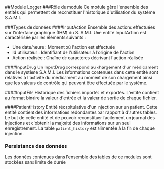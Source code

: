 ##Module Logger
###Rôle du module
Ce module gère l'ensemble des entités qui permettent de reconstituer l'historique d'utilisation du système S.A.M.I. 

###Types de données
####InputAction
Ensemble des actions effectuées sur l'interface graphique (IHM) du S. A.M.I.
Une entité InputAction est caractérisée par les éléments suivants :
 - Une date/heure : Moment où l'action est effectuée
 - Id utilisateur : Identifiant de l'utilisateur à l'origine de l'action
 - Action réalisée : Chaîne de caractères décrivant l'action réalisée

####InputDrug
Un InputDrug correspond au chargement d'un médicament dans le système S.A.M.I.
Les informations contenues dans cette entité sont relatives à l'activité du médicament au moment de son chargement ainsi que les valeurs de contrôle qui peuvent être effectuée par le système.

####InputFile
Historique des fichiers importés et exportés. L'entité contient au format binaire la valeur d'entrée et la valeur de sortie de chaque fichier.

####PatientHistory
Entité récapitulative d'un injection sur un patient. Cette entité contient des informations redondantes par rapport à d'autres tables. Le but de cette entité et de pouvoir reconstituer facilement un journal des injections et d'obtenir la majorité des informations sur un seul enregistrement. La table `patient_history` est alimentée à la fin de chaque injection.

### Persistance des données
Les données contenues dans l'ensemble des tables de ce modules sont stockées sans limite de durée. 

